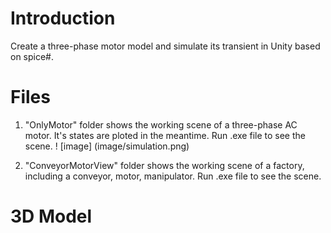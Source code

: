 # Introduction

Create a three-phase motor model and simulate its transient in Unity based on spice#.

# Files

1. "OnlyMotor" folder shows the working scene of a three-phase AC motor. It's states are ploted in the meantime. 
Run .exe file to see the scene.
! [image] (image/simulation.png)

2. "ConveyorMotorView" folder shows the working scene of a factory, including a conveyor, motor, manipulator.
Run .exe file to see the scene.

# 3D Model
